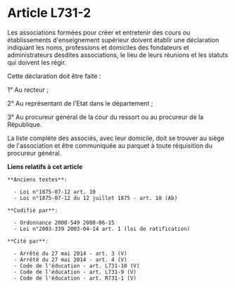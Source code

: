 # Article L731-2

Les associations formées pour créer et entretenir des cours ou établissements d'enseignement supérieur doivent établir une
déclaration indiquant les noms, professions et domiciles des fondateurs et administrateurs desdites associations, le lieu de
leurs réunions et les statuts qui doivent les régir.

Cette déclaration doit être faite :

1° Au recteur ;

2° Au représentant de l'Etat dans le département ;

3° Au procureur général de la cour du ressort ou au procureur de la République.

La liste complète des associés, avec leur domicile, doit se trouver au siège de l'association et être communiquée au parquet
à toute réquisition du procureur général.

**Liens relatifs à cet article**

	**Anciens textes**:

	  - Loi n°1875-07-12 art. 10
	  - Loi n°1875-07-12 du 12 juillet 1875 - art. 10 (Ab)

	**Codifié par**:

	  - Ordonnance 2000-549 2000-06-15
	  - Loi n°2003-339 2003-04-14 art. 1 (loi de ratification)

	**Cité par**:

	  - Arrêté du 27 mai 2014 - art. 3 (V)
	  - Arrêté du 27 mai 2014 - art. 4 (V)
	  - Code de l'éducation - art. L731-10 (V)
	  - Code de l'éducation - art. L731-9 (V)
	  - Code de l'éducation - art. R731-1 (V)
